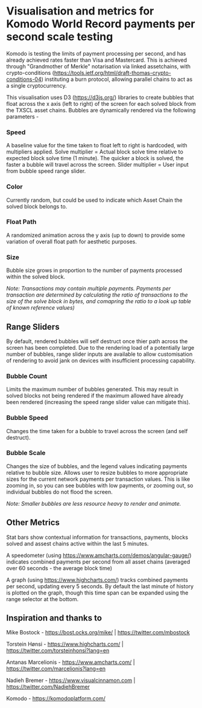 # Visualisation and metrics for Komodo World Record payments per second scale testing

Komodo is testing the limits of payment processing per second, and has already achieved rates faster than Visa and Mastercard.
This is achieved through "Grandmother of Merkle" notarisation via linked assetchains, with crypto-conditions (https://tools.ietf.org/html/draft-thomas-crypto-conditions-04) instituting a burn protocol, allowing parallel chains to act as a single cryptocurrency.

This visualisation uses D3 (https://d3js.org/) libraries to create bubbles that float across the x axis (left to right) of the screen for each solved block from the TXSCL asset chains. Bubbles are dynamically rendered via the following parameters - 

### Speed ###
A baseline value for the time taken to float left to right is hardcoded, with multipliers applied.
Solve multiplier = Actual block solve time relative to expected block solve time (1 minute). The quicker a block is solved, the faster a bubble will travel across the screen.
Slider multiplier = User input from bubble speed range slider.

### Color ###
Currently random, but could be used to indicate which Asset Chain the solved block belongs to.

### Float Path ###
A randomized animation across the y axis (up to down) to provide some variation of overall float path for aesthetic purposes.

### Size ###
Bubble size grows in proportion to the number of payments processed within the solved block.

 *Note: Transactions may contain multiple payments. Payments per transaction are determined by calculating the ratio of transactions to the size of the solve block in bytes, and comapring the ratio to a look up table of known reference values)*

## Range Sliders ##

By default, rendered bubbles will self destruct once thier path across the screen has been completed. Due to the rendering load of a potentially large number of bubbles, range slider inputs are available to allow customisation of rendering to avoid jank on devices with insufficient processing capability.

### Bubble Count ###
Limits the maximum number of bubbles generated. This may result in solved blocks not being rendered if the maximum allowed have already been rendered (increasing the speed range slider value can mitigate this).

### Bubble Speed ###
Changes the time taken for a bubble to travel across the screen (and self destruct).

### Bubble Scale ###
Changes the size of bubbles, and the legend values indicating payments relative to bubble size. Allows user to resize bubbles to more appropriate sizes for the current network payments per transaction values. This is like zooming in, so you can see bubbles with low payments, or zooming out, so individual bubbles do not flood the screen.

 *Note: Smaller bubbles are less resource heavy to render and animate.*

## Other Metrics ##

Stat bars show contextual information for transactions, payments, blocks solved and assest chains active within the last 5 minutes. 

A speedometer (using https://www.amcharts.com/demos/angular-gauge/) indicates combined payments per second from all asset chains (averaged over 60 seconds - the average block time)

A graph (using https://www.highcharts.com/) tracks combined payments per second, updating every 5 seconds. By default the last minute of history is plotted on the graph, though this time span can be expanded using the range selector at the bottom.


## Inspiration and thanks to ##

Mike Bostock - https://bost.ocks.org/mike/ | https://twitter.com/mbostock

Torstein Hønsi - https://www.highcharts.com/ | https://twitter.com/torsteinhonsi?lang=en

Antanas Marcelionis - https://www.amcharts.com/ | https://twitter.com/marcelionis?lang=en

Nadieh Bremer - https://www.visualcinnamon.com | https://twitter.com/NadiehBremer

Komodo - https://komodoplatform.com/




